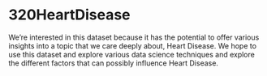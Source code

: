 # 320HeartDisease

We’re interested in this dataset because it has the potential to offer various insights into a topic that we care deeply about, Heart Disease. We hope to use this dataset and explore various data science techniques and explore the different factors that can possibly influence Heart Disease.
